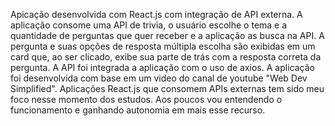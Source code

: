 Apicação desenvolvida com React.js com integração de API externa.
A aplicação consome uma API de trivia, o usuário escolhe o tema e a quantidade de perguntas que quer receber e a aplicação as busca na API. A pergunta e suas opções de resposta múltipla escolha são exibidas em um card que, ao ser clicado, exibe sua parte de trás com a resposta correta da pergunta.
A API foi integrada a aplicação com o uso de axios.
A aplicação foi desenvolvida com base em um video do canal de youtube "Web Dev Simplified".
Aplicações React.js que consomem APIs externas tem sido meu foco nesse momento dos estudos. Aos poucos vou entendendo o funcionamento e ganhando autonomia em mais esse recurso. 
